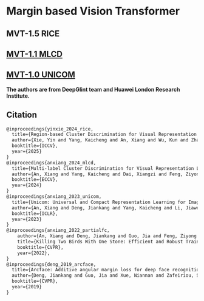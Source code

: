 # Margin based Vision Transformer


## MVT-1.5 RICE  
## [MVT-1.1 MLCD](https://github.com/deepglint/unicom)
## [MVT-1.0 UNICOM](https://github.com/deepglint/unicom)

**The authors are from DeepGlint team and Huawei London Research Institute.**

## Citation



```latex
@inproceedings{yinxie_2024_rice,
  title={Region-based Cluster Discrimination for Visual Representation Learning},
  author={Xie, Yin and Yang, Kaicheng and An, Xiang and Wu, Kun and Zhao, Yongle and Deng, Weimo and Ran, Zimin and Wang, Yumeng and Feng, Ziyong And Roy, Miles And Ismail, Elezi And Deng, Jiankang},
  booktitle={ICCV},
  year={2025}
}
@inproceedings{anxiang_2024_mlcd,
  title={Multi-label Cluster Discrimination for Visual Representation Learning},
  author={An, Xiang and Yang, Kaicheng and Dai, Xiangzi and Feng, Ziyong and Deng, Jiankang},
  booktitle={ECCV},
  year={2024}
}
@inproceedings{anxiang_2023_unicom,
  title={Unicom: Universal and Compact Representation Learning for Image Retrieval},
  author={An, Xiang and Deng, Jiankang and Yang, Kaicheng and Li, Jiawei and Feng, Ziyong and Guo, Jia and Yang, Jing and Liu, Tongliang},
  booktitle={ICLR},
  year={2023}
}
@inproceedings{anxiang_2022_partialfc,
    author={An, Xiang and Deng, Jiankang and Guo, Jia and Feng, Ziyong and Zhu, XuHan and Yang, Jing and Liu, Tongliang},
    title={Killing Two Birds With One Stone: Efficient and Robust Training of Face Recognition CNNs by Partial FC},
    booktitle={CVPR},
    year={2022},
}
@inproceedings{deng_2019_arcface,
  title={Arcface: Additive angular margin loss for deep face recognition},
  author={Deng, Jiankang and Guo, Jia and Xue, Niannan and Zafeiriou, Stefanos},
  booktitle={CVPR},
  year={2019}
}
```
